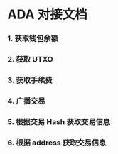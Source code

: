 # ADA 对接文档

### 1. 获取钱包余额


### 2. 获取 UTXO


### 3. 获取手续费


### 4. 广播交易


### 5. 根据交易 Hash 获取交易信息


### 6. 根据 address 获取交易信息

